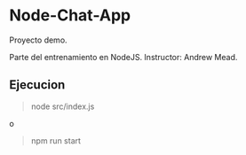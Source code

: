 # Node-Chat-App

Proyecto demo. 

Parte del entrenamiento en NodeJS. Instructor: Andrew Mead.

## Ejecucion


> node src/index.js

o

> npm run start